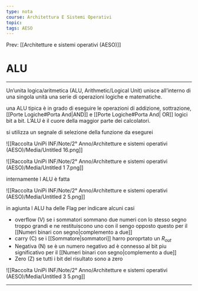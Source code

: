 ```yaml
---
type: nota
course: Architettura E Sistemi Operativi
topic: 
tags: AESO
---
```


Prev: [[Architetture e sistemi operativi (AESO)]]

# ALU
---

Un’unita logica/aritmetica (ALU, Arithmetic/Logical Unit) unisce all’interno di una singola unità una serie di operazioni logiche e matematiche.

 una ALU tipica è in grado di eseguire le operazioni di addizione,
sottrazione, [[Porte Logiche#Porta And|AND]] e [[Porte Logiche#Porta And| OR]] logici bit a bit. L’ALU è il cuore della maggior parte dei calcolatori.

si utilizza un segnale di selezione della funzione da esegurei

![[Raccolta UniPi INF/Note/2° Anno/Architetture e sistemi operativi (AESO)/Media/Untitled 16.png]]

![[Raccolta UniPi INF/Note/2° Anno/Architetture e sistemi operativi (AESO)/Media/Untitled 1 7.png]]

internamente l ALU è fatta

![[Raccolta UniPi INF/Note/2° Anno/Architetture e sistemi operativi (AESO)/Media/Untitled 2 5.png]]

in agiunta l ALU ha delle Flag per indicare alcuni casi

- overflow (V) se i sommatori sommano due numeri con lo stesso segno troppo grandi e ne restituiscono uno con il sengo opposto questo  per il [[Numeri binari con segno|complemento a due]]
- carry (C) se i [[Sommatore|sommatori]] harro poroprtato un $R_{out}$
- Negativa (N) se è un numero negativo  ad è connesso al bit piu significativo per il [[Numeri binari con segno|complemento a due]]
- Zero (Z) se tutti i bit del risultato sono a zero

![[Raccolta UniPi INF/Note/2° Anno/Architetture e sistemi operativi (AESO)/Media/Untitled 3 5.png]]

---
